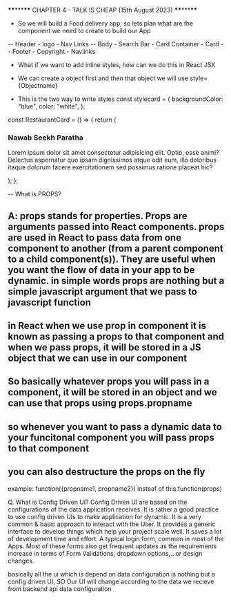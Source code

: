 **\*\***\*\*\***\*\*** CHAPTER 4 - TALK IS CHEAP (15th August 2023) **\*\***\*\*\***\*\***

- So we will build a Food delivery app, so lets plan what are the component we need to create to build our App

-- Header - logo - Nav Links
-- Body - Search Bar - Card Container - Card
-- Footer - Copyright - Navlinks

- What if we want to add inline styles, how can we do this in React JSX

- We can create a object first and then that object we will use style={Objectname}

- This is the two way to write styles
  const stylecard = {
  backgroundColor: "blue",
  color: "white",
  };

const RestaurantCard = () => {
return (

<div className="res-card" style={stylecard}>
<h3>Nawab Seekh Paratha</h3>
<p style={{ color: "red" }}>
Lorem ipsum dolor sit amet consectetur adipisicing elit. Optio, esse
animi? Delectus aspernatur quo ipsam dignissimos atque odit eum, illo
doloribus itaque dolorum facere exercitationem sed possimus ratione
placeat hic?
</p>
</div>
);
};

-- What is PROPS?

## A: props stands for properties. Props are arguments passed into React components. props are used in React to pass data from one component to another (from a parent component to a child component(s)). They are useful when you want the flow of data in your app to be dynamic. in simple words props are nothing but a simple javascript argument that we pass to javascript function

## in React when we use prop in component it is known as passing a props to that component and when we pass props, it will be stored in a JS object that we can use in our component

## So basically whatever props you will pass in a component, it will be stored in an object and we can use that props using props.propname

## so whenever you want to pass a dynamic data to your funcitonal component you will pass props to that component

## you can also destructure the props on the fly

example: function({propname1, propname2}) insteaf of this function(props)

Q. What is Config Driven UI?
Config Driven UI are based on the configurations of the data application receives. It is rather a good practice to use config driven UIs to make application for dynamic. It is a very common & basic approach to interact with the User. It provides a generic interface to develop things which help your project scale well. It saves a lot of development time and effort. A typical login form, common in most of the Apps. Most of these forms also get frequent updates as the requirements increase in terms of Form Validations, dropdown options,.. or design changes.

basically all the ui which is depend on data configuration is nothing but a config driven UI, SO Our UI will change according to the data we recieve from backend api data configuration
